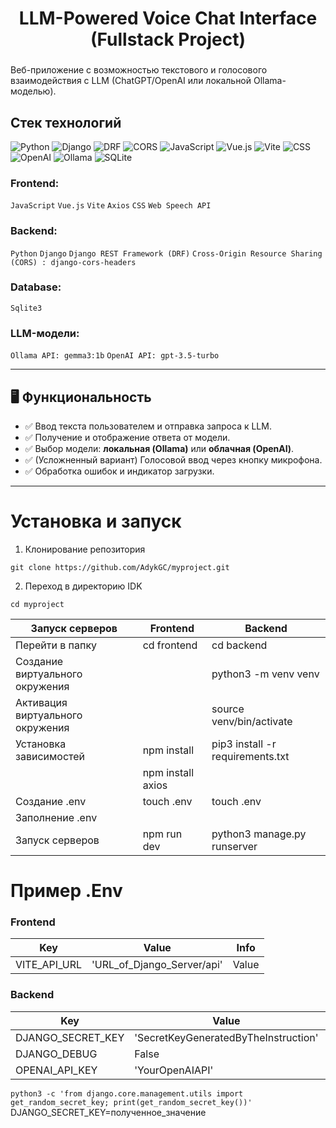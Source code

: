 <h1 align="center">LLM-Powered Voice Chat Interface (Fullstack Project)
<h3 align="center"></h3>


Веб-приложение с возможностью текстового и голосового взаимодействия с LLM (ChatGPT/OpenAI или локальной Ollama-моделью).

## Стек технологий

<!--Блок информации о репозитории в бейджах-->
![Python](https://img.shields.io/badge/Python-3776AB?style=for-the-badge&logo=python&logoColor=white)
![Django](https://img.shields.io/badge/Django-092E20?style=for-the-badge&logo=django&logoColor=white)
![DRF](https://img.shields.io/badge/DRF-ff1709?style=for-the-badge&logo=django&logoColor=white)
![CORS](https://img.shields.io/badge/CORS-enabled-blue?style=for-the-badge)
![JavaScript](https://img.shields.io/badge/JavaScript-F7DF1E?style=for-the-badge&logo=javascript&logoColor=black)
![Vue.js](https://img.shields.io/badge/Vue.js-35495E?style=for-the-badge&logo=vue.js&logoColor=4FC08D)
![Vite](https://img.shields.io/badge/Vite-646CFF?style=for-the-badge&logo=vite&logoColor=white)
![CSS](https://img.shields.io/badge/CSS-264de4?style=for-the-badge&logo=css3&logoColor=white)
![OpenAI](https://img.shields.io/badge/OpenAI-GPT--3.5--Turbo-10a37f?style=for-the-badge&logo=openai&logoColor=white)
![Ollama](https://img.shields.io/badge/Ollama-Gemma3--1B-5c5c5c?style=for-the-badge)
![SQLite](https://img.shields.io/badge/SQLite-07405E?style=for-the-badge&logo=sqlite&logoColor=white)

### Frontend:
`JavaScript`
`Vue.js`
`Vite`
`Axios` 
`CSS`
`Web Speech API`

### Backend:
`Python`
`Django`
`Django REST Framework (DRF)`
`Cross-Origin Resource Sharing (CORS) : django-cors-headers`

### Database:
`Sqlite3`

### LLM-модели:
`Ollama API: gemma3:1b`
`OpenAI API: gpt-3.5-turbo`

---

## 🖥️ Функциональность

- ✅ Ввод текста пользователем и отправка запроса к LLM.
- ✅ Получение и отображение ответа от модели.
- ✅ Выбор модели: **локальная (Ollama)** или **облачная (OpenAI)**.
- ✅ (Усложненный вариант) Голосовой ввод через кнопку микрофона.
- ✅ Обработка ошибок и индикатор загрузки.

---

# Установка и запуск

1. Клонирование репозитория

```git clone https://github.com/AdykGC/myproject.git```

2. Переход в директорию IDK

```cd myproject```

| Запуск серверов                              | Frontend                                     | Backend                                      |
|----------------------------------------------|----------------------------------------------|----------------------------------------------|
| Перейти в папку                              | cd frontend                                  | cd backend                                   |
| Создание виртуального окружения              |                                              | python3 -m venv venv                         |
| Активация виртуального окружения             |                                              | source venv/bin/activate                     |
| Установка зависимостей                       | npm install                                  | pip3 install -r requirements.txt             |
|                                              | npm install axios                            |                                              |
| Создание .env                                | touch .env                                   | touch .env                                   |
| Заполнение .env                              |                                              |                                              |
| Запуск серверов                              | npm run dev                                  | python3 manage.py runserver                  |

# Пример .Env

### Frontend

| Key                                          | Value                                        | Info                                         |
|----------------------------------------------|----------------------------------------------|----------------------------------------------|
| VITE_API_URL                                 | 'URL_of_Django_Server/api'                   | Value                                        |

### Backend

| Key                                          | Value                                        | Info                                         |
|----------------------------------------------|----------------------------------------------|----------------------------------------------|
| DJANGO_SECRET_KEY                            | 'SecretKeyGeneratedByTheInstruction'         | Value                                        |
| DJANGO_DEBUG                                 | False                                        | Value                                        |
| OPENAI_API_KEY                               | 'YourOpenAIAPI'                              | Value                                        |

```python3 -c 'from django.core.management.utils import get_random_secret_key; print(get_random_secret_key())'```
DJANGO_SECRET_KEY=полученное_значение